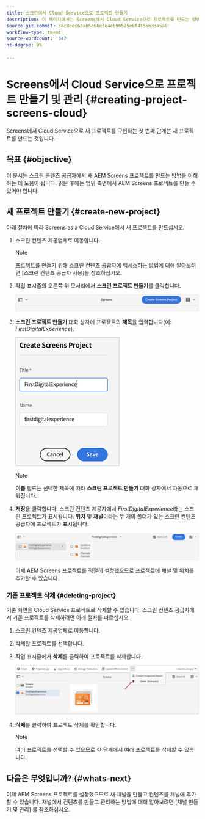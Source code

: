```yaml
---
title: 스크린에서 Cloud Service으로 프로젝트 만들기
description: 이 페이지에서는 Screens에서 Cloud Service으로 프로젝트를 만드는 방법을 설명합니다.
source-git-commit: c8c8eec6aab6e66e3e4eb96525e6f4f55633a5a0
workflow-type: tm+mt
source-wordcount: '347'
ht-degree: 0%

---
```



# Screens에서 Cloud Service으로 프로젝트 만들기 및 관리 {#creating-project-screens-cloud}

Screens에서 Cloud Service으로 새 프로젝트를 구현하는 첫 번째 단계는 새 프로젝트를 만드는 것입니다.

## 목표 {#objective}

이 문서는 스크린 콘텐츠 공급자에서 새 AEM Screens 프로젝트를 만드는 방법을 이해하는 데 도움이 됩니다. 읽은 후에는 범위 측면에서 AEM Screens 프로젝트를 만들 수 있어야 합니다.

## 새 프로젝트 만들기 {#create-new-project}

아래 절차에 따라 Screens as a Cloud Service에서 새 프로젝트를 만드십시오.

1. 스크린 컨텐츠 제공업체로 이동합니다.

   >[!NOTE]
   >프로젝트를 만들기 위해 스크린 컨텐츠 공급자에 액세스하는 방법에 대해 알아보려면 [스크린 컨텐츠 공급자 사용]을 참조하십시오.

1. 작업 표시줄의 오른쪽 위 모서리에서 **스크린 프로젝트 만들기**&#x200B;를 클릭합니다.

   ![](/help/screens-cloud/assets/create-content/create-screens-project1.png)

1. **스크린 프로젝트 만들기** 대화 상자에 프로젝트의 **제목**&#x200B;을 입력합니다(예: *FirstDigitalExperience*).

   ![](/help/screens-cloud/assets/create-content/create-screens-project2.png)

   >[!NOTE]
   >**이름** 필드는 선택한 제목에 따라 **스크린 프로젝트 만들기** 대화 상자에서 자동으로 채워집니다.

1. **저장**&#x200B;을 클릭합니다. 스크린 컨텐츠 제공자에서 *FirstDigitalExperience*&#x200B;라는 스크린 프로젝트가 표시됩니다. **위치** 및 **채널**&#x200B;이라는 두 개의 폴더가 있는 스크린 컨텐츠 공급자에 프로젝트가 표시됩니다.

   ![](/help/screens-cloud/assets/create-content/create-screens-project3.png)

   이제 AEM Screens 프로젝트를 적절히 설정했으므로 프로젝트에 채널 및 위치를 추가할 수 있습니다.

### 기존 프로젝트 삭제 {#deleting-project}

기존 화면을 Cloud Service 프로젝트로 삭제할 수 있습니다.
스크린 컨텐츠 공급자에서 기존 프로젝트를 삭제하려면 아래 절차를 따르십시오.

1. 스크린 컨텐츠 제공업체로 이동합니다.
1. 삭제할 프로젝트를 선택합니다.
1. 작업 표시줄에서 **삭제**&#x200B;를 클릭하여 프로젝트를 삭제합니다.

   ![](/help/screens-cloud/assets/create-content/create-project5.png)

1. **삭제**&#x200B;를 클릭하여 프로젝트 삭제를 확인합니다.

   >[!NOTE]
   >여러 프로젝트를 선택할 수 있으므로 한 단계에서 여러 프로젝트를 삭제할 수 있습니다.

## 다음은 무엇입니까? {#whats-next}

이제 AEM Screens 프로젝트를 설정했으므로 새 채널을 만들고 컨텐츠를 채널에 추가할 수 있습니다. 채널에서 컨텐츠를 만들고 관리하는 방법에 대해 알아보려면 [채널 만들기 및 관리] 를 참조하십시오.